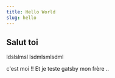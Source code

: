 ```yaml
---
title: Hello World
slug: hello
---
```


## Salut toi

ldslslmsl
lsdmlsmlsdml

c'est moi !! Et je teste gatsby mon frère ..
